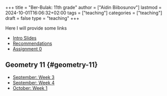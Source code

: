 +++
title = "Ber-Bulak: 11th grade"
author = ["Aidin Biibosunov"]
lastmod = 2024-10-01T16:06:32+02:00
tags = ["teaching"]
categories = ["teaching"]
draft = false
type = "teaching"
+++

Here I will provide some links

-   [Intro Slides](/reveal_js_talks/intro_me/intro.html)
-   [Recommendations](/html_files/recommendations.html)
-   [Assignment 0](/pdf_files/berbulak/algebra_8/assignments/week1_asst0.html)


## Geometry 11 {#geometry-11}

-   [September: Week 3](/pdf_files/berbulak/geometry_11/geometry11_week3.html)
-   [September: Week 4](/pdf_files/berbulak/geometry_11/geometry11_week4.html)
-   [October: Week 1](/pdf_files/berbulak/geometry_11/geometry11_week5.html)